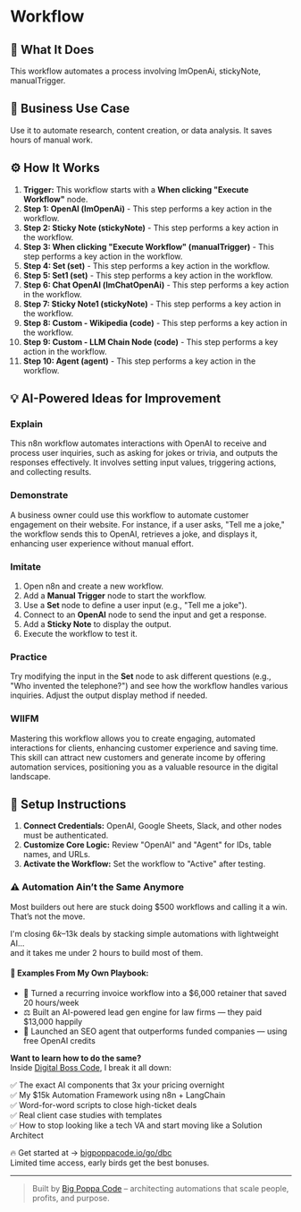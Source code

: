 # Workflow

## 🚀 What It Does
This workflow automates a process involving lmOpenAi, stickyNote, manualTrigger.

## 💼 Business Use Case
Use it to automate research, content creation, or data analysis. It saves hours of manual work.

## ⚙️ How It Works
1.  **Trigger:** This workflow starts with a **When clicking "Execute Workflow"** node.
2. **Step 1: OpenAI (lmOpenAi)** - This step performs a key action in the workflow.
3. **Step 2: Sticky Note (stickyNote)** - This step performs a key action in the workflow.
4. **Step 3: When clicking "Execute Workflow" (manualTrigger)** - This step performs a key action in the workflow.
5. **Step 4: Set (set)** - This step performs a key action in the workflow.
6. **Step 5: Set1 (set)** - This step performs a key action in the workflow.
7. **Step 6: Chat OpenAI (lmChatOpenAi)** - This step performs a key action in the workflow.
8. **Step 7: Sticky Note1 (stickyNote)** - This step performs a key action in the workflow.
9. **Step 8: Custom - Wikipedia (code)** - This step performs a key action in the workflow.
10. **Step 9: Custom - LLM Chain Node (code)** - This step performs a key action in the workflow.
11. **Step 10: Agent (agent)** - This step performs a key action in the workflow.

## 💡 AI-Powered Ideas for Improvement
### Explain
This n8n workflow automates interactions with OpenAI to receive and process user inquiries, such as asking for jokes or trivia, and outputs the responses effectively. It involves setting input values, triggering actions, and collecting results.

### Demonstrate
A business owner could use this workflow to automate customer engagement on their website. For instance, if a user asks, "Tell me a joke," the workflow sends this to OpenAI, retrieves a joke, and displays it, enhancing user experience without manual effort.

### Imitate
1. Open n8n and create a new workflow.
2. Add a **Manual Trigger** node to start the workflow.
3. Use a **Set** node to define a user input (e.g., "Tell me a joke").
4. Connect to an **OpenAI** node to send the input and get a response.
5. Add a **Sticky Note** to display the output.
6. Execute the workflow to test it.

### Practice
Try modifying the input in the **Set** node to ask different questions (e.g., "Who invented the telephone?") and see how the workflow handles various inquiries. Adjust the output display method if needed.

### WIIFM
Mastering this workflow allows you to create engaging, automated interactions for clients, enhancing customer experience and saving time. This skill can attract new customers and generate income by offering automation services, positioning you as a valuable resource in the digital landscape.

## 🔧 Setup Instructions
1. **Connect Credentials:** OpenAI, Google Sheets, Slack, and other nodes must be authenticated.
2. **Customize Core Logic:** Review "OpenAI" and "Agent" for IDs, table names, and URLs.
3. **Activate the Workflow:** Set the workflow to "Active" after testing.

### ⚠️ Automation Ain’t the Same Anymore

Most builders out here are stuck doing $500 workflows and calling it a win.  
That’s not the move.  

I'm closing $6k–$13k deals by stacking simple automations with lightweight AI...  
and it takes me under 2 hours to build most of them.

#### 🧠 Examples From My Own Playbook:
- 🔁 Turned a recurring invoice workflow into a $6,000 retainer that saved 20 hours/week  
- ⚖️ Built an AI-powered lead gen engine for law firms — they paid $13,000 happily  
- 🚀 Launched an SEO agent that outperforms funded companies — using free OpenAI credits  

**Want to learn how to do the same?**  
Inside [Digital Boss Code](https://bigpoppacode.io/go/dbc), I break it all down:

✅ The exact AI components that 3x your pricing overnight  
✅ My $15k Automation Framework using n8n + LangChain  
✅ Word-for-word scripts to close high-ticket deals  
✅ Real client case studies with templates  
✅ How to stop looking like a tech VA and start moving like a Solution Architect  

🔥 Get started at → [bigpoppacode.io/go/dbc](https://bigpoppacode.io/go/dbc)  
Limited time access, early birds get the best bonuses.

---
> Built by [Big Poppa Code](https://bigpoppacode.io) – architecting automations that scale people, profits, and purpose.
